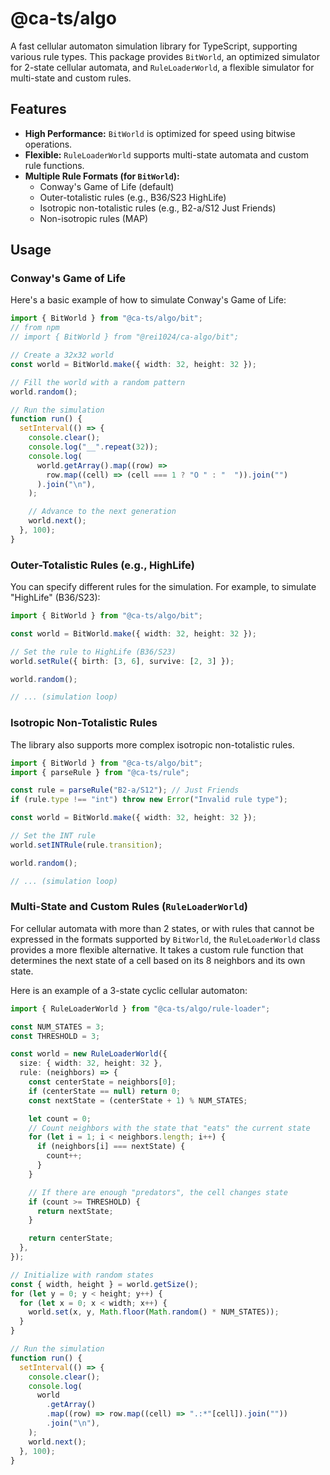 # @ca-ts/algo

A fast cellular automaton simulation library for TypeScript, supporting various
rule types. This package provides `BitWorld`, an optimized simulator for 2-state
cellular automata, and `RuleLoaderWorld`, a flexible simulator for multi-state
and custom rules.

## Features

- **High Performance:** `BitWorld` is optimized for speed using bitwise
  operations.
- **Flexible:** `RuleLoaderWorld` supports multi-state automata and custom rule
  functions.
- **Multiple Rule Formats (for `BitWorld`):**
  - Conway's Game of Life (default)
  - Outer-totalistic rules (e.g., B36/S23 HighLife)
  - Isotropic non-totalistic rules (e.g., B2-a/S12 Just Friends)
  - Non-isotropic rules (MAP)

## Usage

### Conway's Game of Life

Here's a basic example of how to simulate Conway's Game of Life:

```ts
import { BitWorld } from "@ca-ts/algo/bit";
// from npm
// import { BitWorld } from "@rei1024/ca-algo/bit";

// Create a 32x32 world
const world = BitWorld.make({ width: 32, height: 32 });

// Fill the world with a random pattern
world.random();

// Run the simulation
function run() {
  setInterval(() => {
    console.clear();
    console.log("__".repeat(32));
    console.log(
      world.getArray().map((row) =>
        row.map((cell) => (cell === 1 ? "O " : "  ")).join("")
      ).join("\n"),
    );

    // Advance to the next generation
    world.next();
  }, 100);
}
```

### Outer-Totalistic Rules (e.g., HighLife)

You can specify different rules for the simulation. For example, to simulate
"HighLife" (B36/S23):

```ts
import { BitWorld } from "@ca-ts/algo/bit";

const world = BitWorld.make({ width: 32, height: 32 });

// Set the rule to HighLife (B36/S23)
world.setRule({ birth: [3, 6], survive: [2, 3] });

world.random();

// ... (simulation loop)
```

### Isotropic Non-Totalistic Rules

The library also supports more complex isotropic non-totalistic rules.

```ts
import { BitWorld } from "@ca-ts/algo/bit";
import { parseRule } from "@ca-ts/rule";

const rule = parseRule("B2-a/S12"); // Just Friends
if (rule.type !== "int") throw new Error("Invalid rule type");

const world = BitWorld.make({ width: 32, height: 32 });

// Set the INT rule
world.setINTRule(rule.transition);

world.random();

// ... (simulation loop)
```

### Multi-State and Custom Rules (`RuleLoaderWorld`)

For cellular automata with more than 2 states, or with rules that cannot be
expressed in the formats supported by `BitWorld`, the `RuleLoaderWorld` class
provides a more flexible alternative. It takes a custom rule function that
determines the next state of a cell based on its 8 neighbors and its own state.

Here is an example of a 3-state cyclic cellular automaton:

```ts
import { RuleLoaderWorld } from "@ca-ts/algo/rule-loader";

const NUM_STATES = 3;
const THRESHOLD = 3;

const world = new RuleLoaderWorld({
  size: { width: 32, height: 32 },
  rule: (neighbors) => {
    const centerState = neighbors[0];
    if (centerState == null) return 0;
    const nextState = (centerState + 1) % NUM_STATES;

    let count = 0;
    // Count neighbors with the state that "eats" the current state
    for (let i = 1; i < neighbors.length; i++) {
      if (neighbors[i] === nextState) {
        count++;
      }
    }

    // If there are enough "predators", the cell changes state
    if (count >= THRESHOLD) {
      return nextState;
    }

    return centerState;
  },
});

// Initialize with random states
const { width, height } = world.getSize();
for (let y = 0; y < height; y++) {
  for (let x = 0; x < width; x++) {
    world.set(x, y, Math.floor(Math.random() * NUM_STATES));
  }
}

// Run the simulation
function run() {
  setInterval(() => {
    console.clear();
    console.log(
      world
        .getArray()
        .map((row) => row.map((cell) => ".:*"[cell]).join(""))
        .join("\n"),
    );
    world.next();
  }, 100);
}
```
